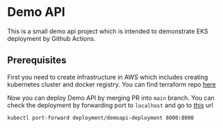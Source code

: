 # Demo API

This is a small demo api project which is intended to demonstrate EKS deployment by Github Actions.

## Prerequisites
First you need to create infrastructure in AWS which includes creating kubernetes cluster and docker registry.
You can find terraform repo [here](https://github.com/GrigoriLab/demoapi_terraform)

Now you can deploy Demo API by merging PR into `main` branch.
You can check the deployment by forwarding port to `localhost` and go to [this](http://localhost:8000/api/v1/products/) url

`kubectl port-forward deployment/demoapi-deployment 8000:8000`